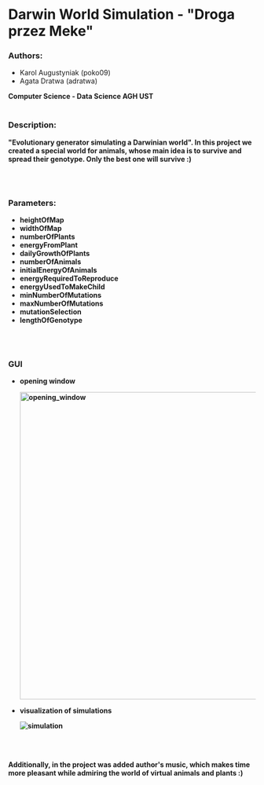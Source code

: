 # Darwin World Simulation - "Droga przez Meke"


### Authors:

- Karol Augustyniak (poko09)
- Agata Dratwa (adratwa)


<b>Computer Science - Data Science<b>
<b>AGH UST<b>
<br> </br>
### Description:

"Evolutionary generator simulating a Darwinian world". In this project we created a special world for animals, whose main idea is to survive and spread their genotype. Only the best one will survive :) 

<br> </br>
### Parameters:

- heightOfMap 
- widthOfMap
- numberOfPlants
- energyFromPlant
- dailyGrowthOfPlants
- numberOfAnimals
- initialEnergyOfAnimals
- energyRequiredToReproduce
- energyUsedToMakeChild
- minNumberOfMutations
- maxNumberOfMutations
- mutationSelection
- lengthOfGenotype

<br> </br>

### GUI
  
- opening window
  
  <img width="626" alt="opening_window" src="https://user-images.githubusercontent.com/71036264/227969424-bf08ef00-0de6-4dee-812e-555244699695.png">

  
- visualization of simulations
  
  
  ![simulation](https://user-images.githubusercontent.com/71036264/227970095-ff08e34a-518f-49f1-a805-d49f0ec9094e.gif)



<br> </br>

Additionally, in the project was added author's music, which makes time more pleasant while admiring the world of virtual animals and plants :)



